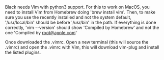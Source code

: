 Black needs Vim with python3 support. For this to work on MacOS, you need to install Vim from
Homebrew doing 'brew install vim'. Then, to make sure you use the recently installed and not
the system default, '/usr/local/bin' should be before '/usr/bin' in the path.
If everything is done correctly, 'vim --version' should show 'Compiled by Homebrew' and not
the one 'Compiled by root@apple.com'

Once downloaded the .vimrc. Open a new terminal (this will source the .vimrc) and open the
.vimrc with Vim, this will download vim-plug and install the listed plugins.
